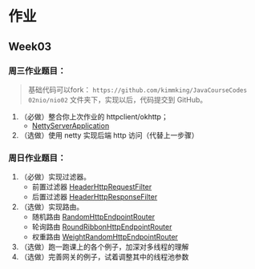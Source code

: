 # 作业
## Week03
### 周三作业题目：
> 基础代码可以fork： `https://github.com/kimmking/JavaCourseCodes`
`02nio/nio02` 文件夹下，实现以后，代码提交到 GitHub。
1. （必做）整合你上次作业的 httpclient/okhttp；
   - [NettyServerApplication](./src/main/java/com/kevin/java/course/nio02/gateway/NettyServerApplication.java)
2. （选做）使用 netty 实现后端 http 访问（代替上一步骤）
### 周日作业题目：
1. （必做）实现过滤器。
   - 前置过滤器
     [HeaderHttpRequestFilter](./src/main/java/com/kevin/java/course/nio02/gateway/filter/HeaderHttpRequestFilter.java)
   - 后置过滤器
     [HeaderHttpResponseFilter](./src/main/java/com/kevin/java/course/nio02/gateway/filter/HeaderHttpResponseFilter.java)
2. （选做）实现路由。
   - 随机路由
     [RandomHttpEndpointRouter](./src/main/java/com/kevin/java/course/nio02/gateway/router/RandomHttpEndpointRouter.java)
   - 轮询路由
     [RoundRibbonHttpEndpointRouter](./src/main/java/com/kevin/java/course/nio02/gateway/router/RoundRibbonHttpEndpointRouter.java)
   - 权重路由
     [WeightRandomHttpEndpointRouter](./src/main/java/com/kevin/java/course/nio02/gateway/router/WeightRandomHttpEndpointRouter.java)
3. （选做）跑一跑课上的各个例子，加深对多线程的理解
4. （选做）完善网关的例子，试着调整其中的线程池参数